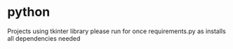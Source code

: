 # python
Projects using tkinter library
please run for once requirements.py as installs all dependencies needed

